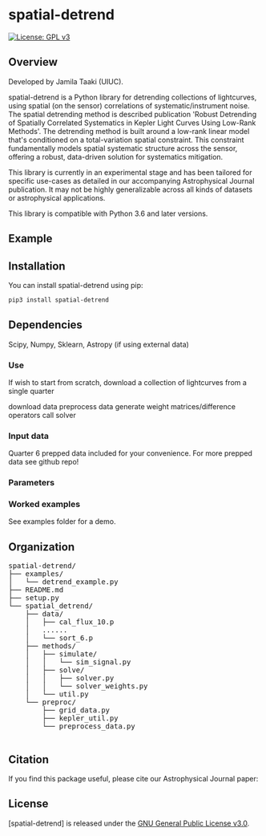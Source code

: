 # spatial-detrend

[![License: GPL v3](https://img.shields.io/badge/License-GPLv3-blue.svg)](https://www.gnu.org/licenses/gpl-3.0)

## Overview

Developed by Jamila Taaki (UIUC).

spatial-detrend is a Python library for detrending collections of lightcurves, using spatial (on the sensor) correlations of systematic/instrument noise. 
The spatial detrending method is described publication 'Robust Detrending of Spatially Correlated Systematics in Kepler Light Curves Using Low-Rank Methods'.
The detrending method is built around a low-rank linear model that's conditioned on a total-variation spatial constraint. 
This constraint fundamentally models spatial systematic structure across the sensor, offering a robust, data-driven solution for systematics mitigation.

This library is currently in an experimental stage and has been tailored for specific use-cases as detailed in our accompanying Astrophysical Journal publication. 
It may not be highly generalizable across all kinds of datasets or astrophysical applications. 

This library is compatible with Python 3.6 and later versions. 

## Example

## Installation

You can install spatial-detrend using pip:

```bash
pip3 install spatial-detrend
```

## Dependencies

Scipy, Numpy, Sklearn, Astropy (if using external data)

### Use

If wish to start from scratch, download a collection of lightcurves from a single quarter

download data
preprocess data
generate weight matrices/difference operators
call solver

### Input data

Quarter 6 prepped data included for your convenience. 
For more prepped data see github repo! 

### Parameters

### Worked examples

See examples folder for a demo. 

## Organization

<pre>
spatial-detrend/
├── examples/
│   └── detrend_example.py
├── README.md
├── setup.py
└── spatial_detrend/
    ├── data/
    │   ├── cal_flux_10.p
    │   ......
    │   └── sort_6.p
    ├── methods/
    │   ├── simulate/
    │   │   └── sim_signal.py
    │   ├── solve/
    │   │   ├── solver.py
    │   │   └── solver_weights.py
    │   └── util.py
    └── preproc/
        ├── grid_data.py
        ├── kepler_util.py
        └── preprocess_data.py

</pre>

## Citation
If you find this package useful, please cite our Astrophysical Journal paper:

## License

[spatial-detrend] is released under the [GNU General Public License v3.0](LICENSE).

